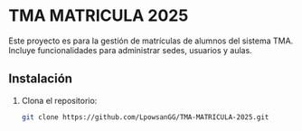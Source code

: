 # TMA MATRICULA 2025

Este proyecto es para la gestión de matrículas de alumnos del sistema TMA. Incluye funcionalidades para administrar sedes, usuarios y aulas.

## Instalación

1. Clona el repositorio:
   ```bash
   git clone https://github.com/LpowsanGG/TMA-MATRICULA-2025.git
